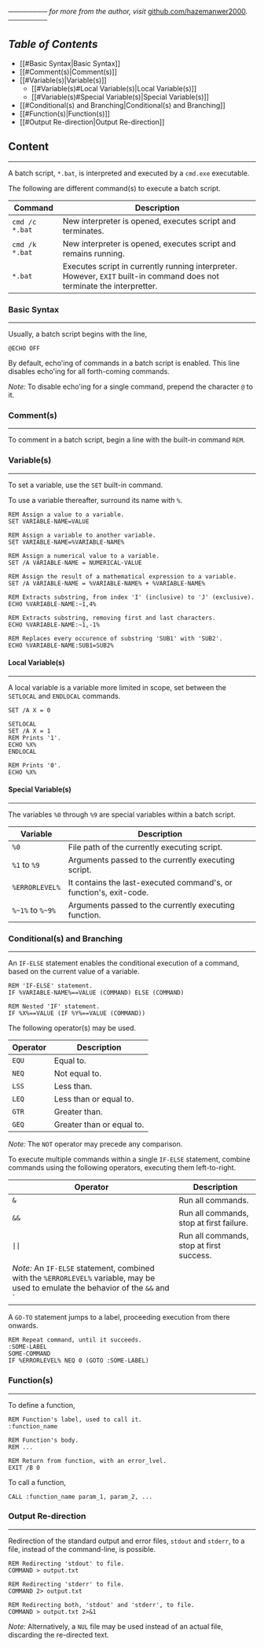 ──────── *for more from the author, visit* [github.com/hazemanwer2000](https://github.com/hazemanwer2000). ────────
## *Table of Contents*
- [[#Basic Syntax|Basic Syntax]]
- [[#Comment(s)|Comment(s)]]
- [[#Variable(s)|Variable(s)]]
	- [[#Variable(s)#Local Variable(s)|Local Variable(s)]]
	- [[#Variable(s)#Special Variable(s)|Special Variable(s)]]
- [[#Conditional(s) and Branching|Conditional(s) and Branching]]
- [[#Function(s)|Function(s)]]
- [[#Output Re-direction|Output Re-direction]]
## Content
---
A batch script, `*.bat`, is interpreted and executed by a `cmd.exe` executable.

The following are different command(s) to execute a batch script.

| Command        | Description                                                                                                             |
| -------------- | ----------------------------------------------------------------------------------------------------------------------- |
| `cmd /c *.bat` | New interpreter is opened, executes script and terminates.                                                              |
| `cmd /k *.bat` | New interpreter is opened, executes script and remains running.                                                         |
| `*.bat`        | Executes script in currently running interpreter. However, `EXIT` built-in command does not terminate the interpretter. |
### Basic Syntax
---
Usually, a batch script begins with the line,

```
@ECHO OFF
```

By default, echo'ing of commands in a batch script is enabled. This line disables echo'ing for all forth-coming commands.

*Note:* To disable echo'ing for a single command, prepend the character `@` to it.
### Comment(s)
---
To comment in a batch script, begin a line with the built-in command `REM`.
### Variable(s)
---
To set a variable, use the `SET` built-in command.

To use a variable thereafter, surround its name with `%`.

```
REM Assign a value to a variable.
SET VARIABLE-NAME=VALUE

REM Assign a variable to another variable.
SET VARIABLE-NAME=%VARIABLE-NAME%

REM Assign a numerical value to a variable.
SET /A VARIABLE-NAME = NUMERICAL-VALUE

REM Assign the result of a mathematical expression to a variable.
SET /A VARIABLE-NAME = %VARIABLE-NAME% + %VARIABLE-NAME%
```

```
REM Extracts substring, from index 'I' (inclusive) to 'J' (exclusive).
ECHO %VARIABLE-NAME:~1,4%

REM Extracts substring, removing first and last characters.
ECHO %VARIABLE-NAME:~1,-1%

REM Replaces every occurence of substring 'SUB1' with 'SUB2'.
ECHO %VARIABLE-NAME:SUB1=SUB2%
```
#### Local Variable(s)
---
A local variable is a variable more limited in scope, set between the `SETLOCAL` and `ENDLOCAL` commands.

```
SET /A X = 0

SETLOCAL
SET /A X = 1
REM Prints '1'.
ECHO %X%
ENDLOCAL

REM Prints '0'.
ECHO %X%
```
#### Special Variable(s)
---
The variables `%0` through `%9` are special variables within a batch script.

| Variable         | Description                                                        |
| ---------------- | ------------------------------------------------------------------ |
| `%0`             | File path of the currently executing script.                       |
| `%1` to `%9`     | Arguments passed to the currently executing script.                |
| `%ERRORLEVEL%`   | It contains the last-executed command's, or function's, exit-code. |
| `%~1%` to `%~9%` | Arguments passed to the currently executing function.              |
### Conditional(s) and Branching
---
An `IF-ELSE` statement enables the conditional execution of a command, based on the current value of a variable.

```
REM 'IF-ELSE' statement.
IF %VARIABLE-NAME%==VALUE (COMMAND) ELSE (COMMAND)

REM Nested 'IF' statement.
IF %X%==VALUE (IF %Y%==VALUE (COMMAND))
```

The following operator(s) may be used.

| Operator | Description               |
| -------- | ------------------------- |
| `EQU`    | Equal to.                 |
| `NEQ`    | Not equal to.             |
| `LSS`    | Less than.                |
| `LEQ`    | Less than or equal to.    |
| `GTR`    | Greater than.             |
| `GEQ`    | Greater than or equal to. |
*Note:* The `NOT` operator may precede any comparison.

To execute multiple commands within a single `IF-ELSE` statement, combine commands using the following operators, executing them left-to-right.

| Operator | Description                              |
| -------- | ---------------------------------------- |
| `&`      | Run all commands.                        |
| `&&`     | Run all commands, stop at first failure. |
| `\|\|`   | Run all commands, stop at first success. |
*Note:* An `IF-ELSE` statement, combined with the `%ERRORLEVEL%` variable, may be used to emulate the behavior of the `&&` and `||` operator(s).

A `GO-TO` statement jumps to a label, proceeding execution from there onwards.

```
REM Repeat command, until it succeeds.
:SOME-LABEL
SOME-COMMAND
IF %ERRORLEVEL% NEQ 0 (GOTO :SOME-LABEL)
```
### Function(s)
---
To define a function,

```
REM Function's label, used to call it.
:function_name 

REM Function's body.
REM ...

REM Return from function, with an error_lvel.
EXIT /B 0
```

To call a function,

```
CALL :function_name param_1, param_2, ...
```
### Output Re-direction
---
Redirection of the standard output and error files, `stdout` and `stderr`, to a file, instead of the command-line, is possible.

```
REM Redirecting 'stdout' to file.
COMMAND > output.txt

REM Redirecting 'stderr' to file.
COMMAND 2> output.txt

REM Redirecting both, 'stdout' and 'stderr', to file.
COMMAND > output.txt 2>&1
```

*Note:* Alternatively, a `NUL` file may be used instead of an actual file, discarding the re-directed text.